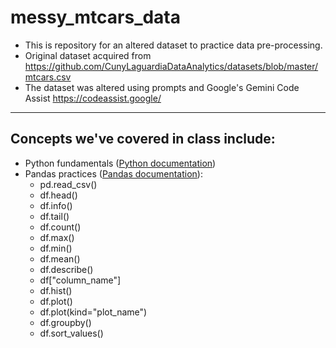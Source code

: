 # messy_mtcars_data

- This is repository for an altered dataset to practice data pre-processing. 
- Original dataset acquired from https://github.com/CunyLaguardiaDataAnalytics/datasets/blob/master/mtcars.csv
- The dataset was altered using prompts and Google's Gemini Code Assist https://codeassist.google/

--- 
## Concepts we've covered in class include: 
- Python fundamentals ([Python documentation](https://www.python.org/doc/))
- Pandas practices ([Pandas documentation](https://pandas.pydata.org/docs/)):
  - pd.read_csv()
  - df.head()
  - df.info()
  - df.tail()
  - df.count()
  - df.max()
  - df.min()
  - df.mean()
  - df.describe()
  - df["column_name"]
  - df.hist()
  - df.plot()
  - df.plot(kind="plot_name")
  - df.groupby()
  - df.sort_values()
